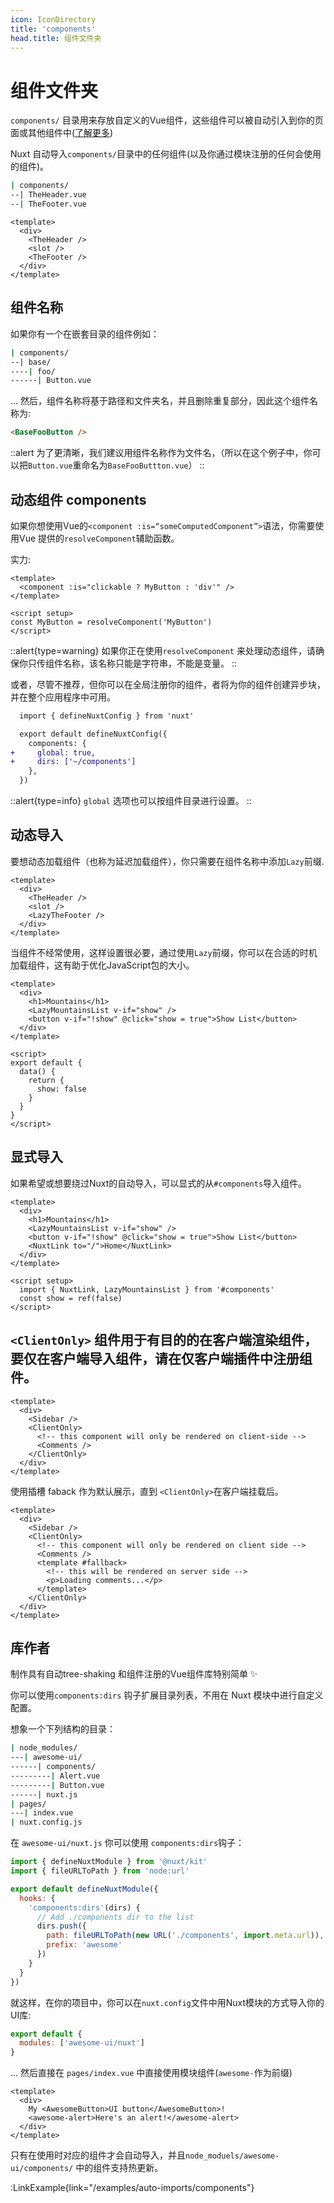 ```yaml
---
icon: IconDirectory
title: 'components'
head.title: 组件文件夹
---
```


# 组件文件夹

`components/` 目录用来存放自定义的Vue组件，这些组件可以被自动引入到你的页面或其他组件中([了解更多](https://vuejs.org/guide/essentials/component-basics.html#components-basics))

Nuxt 自动导入`components/`目录中的任何组件(以及你通过模块注册的任何会使用的组件)。

```bash
| components/
--| TheHeader.vue
--| TheFooter.vue
```

```html{}[layouts/default.vue]
<template>
  <div>
    <TheHeader />
    <slot />
    <TheFooter />
  </div>
</template>
```

## 组件名称

如果你有一个在嵌套目录的组件例如：


```bash
| components/
--| base/
----| foo/
------| Button.vue
```

... 然后，组件名称将基于路径和文件夹名，并且删除重复部分，因此这个组件名称为:

```html
<BaseFooButton />
```

::alert
为了更清晰，我们建议用组件名称作为文件名，（所以在这个例子中，你可以把`Button.vue`重命名为`BaseFooButtton.vue`）
::

## 动态组件 components

如果你想使用Vue的`<component :is=“someComputedComponent”>`语法，你需要使用Vue 提供的`resolveComponent`辅助函数。


实力:

```vue
<template>
  <component :is="clickable ? MyButton : 'div'" />
</template>

<script setup>
const MyButton = resolveComponent('MyButton')
</script>
```

::alert{type=warning}
如果你正在使用`resolveComponent` 来处理动态组件，请确保你只传组件名称，该名称只能是字符串，不能是变量。
::

或者，尽管不推荐，但你可以在全局注册你的组件，者将为你的组件创建异步块，并在整个应用程序中可用。

```diff
  import { defineNuxtConfig } from 'nuxt'

  export default defineNuxtConfig({
    components: {
+     global: true,
+     dirs: ['~/components']
    },
  })
```

::alert{type=info}
`global` 选项也可以按组件目录进行设置。
::

## 动态导入

要想动态加载组件（也称为延迟加载组件），你只需要在组件名称中添加`Lazy`前缀.

```html{}[layouts/default.vue]
<template>
  <div>
    <TheHeader />
    <slot />
    <LazyTheFooter />
  </div>
</template>
```

当组件不经常使用，这样设置很必要，通过使用`Lazy`前缀，你可以在合适的时机加载组件，这有助于优化JavaScript包的大小。

```html{}[pages/index.vue]
<template>
  <div>
    <h1>Mountains</h1>
    <LazyMountainsList v-if="show" />
    <button v-if="!show" @click="show = true">Show List</button>
  </div>
</template>

<script>
export default {
  data() {
    return {
      show: false
    }
  }
}
</script>
```

## 显式导入

如果希望或想要绕过Nuxt的自动导入，可以显式的从`#components`导入组件。

```html{}[pages/index.vue]
<template>
  <div>
    <h1>Mountains</h1>
    <LazyMountainsList v-if="show" />
    <button v-if="!show" @click="show = true">Show List</button>
    <NuxtLink to="/">Home</NuxtLink>
  </div>
</template>

<script setup>
  import { NuxtLink, LazyMountainsList } from '#components'
  const show = ref(false)
</script>
```

## `<ClientOnly>` 组件用于有目的的在客户端渲染组件，要仅在客户端导入组件，请在仅客户端插件中注册组件。


```html{}[pages/example.vue]
<template>
  <div>
    <Sidebar />
    <ClientOnly>
      <!-- this component will only be rendered on client-side -->
      <Comments />
    </ClientOnly>
  </div>
</template>
```

使用插槽 faback 作为默认展示，直到 `<ClientOnly>`在客户端挂载后。

```html{}[pages/example.vue]
<template>
  <div>
    <Sidebar />
    <ClientOnly>
      <!-- this component will only be rendered on client side -->
      <Comments />
      <template #fallback>
        <!-- this will be rendered on server side -->
        <p>Loading comments...</p>
      </template>
    </ClientOnly>
  </div>
</template>
```

## 库作者


制作具有自动tree-shaking 和组件注册的Vue组件库特别简单 ✨

你可以使用`components:dirs` 钩子扩展目录列表，不用在 Nuxt 模块中进行自定义配置。

想象一个下列结构的目录：

```bash
| node_modules/
---| awesome-ui/
------| components/
---------| Alert.vue
---------| Button.vue
------| nuxt.js
| pages/
---| index.vue
| nuxt.config.js
```
在 `awesome-ui/nuxt.js`  你可以使用 `components:dirs`钩子：

```js
import { defineNuxtModule } from '@nuxt/kit'
import { fileURLToPath } from 'node:url'

export default defineNuxtModule({
  hooks: {
    'components:dirs'(dirs) {
      // Add ./components dir to the list
      dirs.push({
        path: fileURLToPath(new URL('./components', import.meta.url)),
        prefix: 'awesome'
      })
    }
  }
})
```

就这样，在你的项目中，你可以在`nuxt.config`文件中用Nuxt模块的方式导入你的UI库:

```js
export default {
  modules: ['awesome-ui/nuxt']
}
```

... 然后直接在 `pages/index.vue` 中直接使用模块组件(`awesome-`作为前缀)

```vue
<template>
  <div>
    My <AwesomeButton>UI button</AwesomeButton>!
    <awesome-alert>Here's an alert!</awesome-alert>
  </div>
</template>
```

只有在使用时对应的组件才会自动导入，并且`node_moduels/awesome-ui/components/` 中的组件支持热更新。

:LinkExample{link="/examples/auto-imports/components"}
